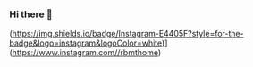 ### Hi there 👋


(https://img.shields.io/badge/Instagram-E4405F?style=for-the-badge&logo=instagram&logoColor=white)](https://www.instagram.com//rbmthome)
